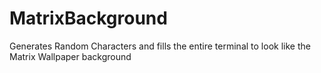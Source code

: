 # MatrixBackground
Generates Random Characters and fills the entire terminal to look like the Matrix Wallpaper background
